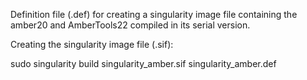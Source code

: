 Definition file (.def) for creating a singularity image file containing the amber20 and AmberTools22 compiled in its serial version.

Creating the singularity image file (.sif):

sudo singularity build singularity_amber.sif singularity_amber.def






